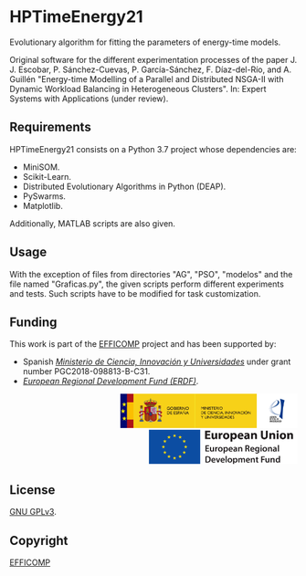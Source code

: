 # HPTimeEnergy21

Evolutionary algorithm for fitting the parameters of energy-time models.

Original software for the different experimentation processes of the paper J. J. Escobar, P. Sánchez-Cuevas, P. García-Sánchez, F. Díaz-del-Río, and A. Guillén "Energy-time Modelling of a Parallel and Distributed NSGA-II with Dynamic Workload Balancing in Heterogeneous Clusters". In: Expert Systems with Applications (under review).

## Requirements

HPTimeEnergy21 consists on a Python 3.7 project whose dependencies are:

- MiniSOM.
- Scikit-Learn.
- Distributed Evolutionary Algorithms in Python (DEAP).
- PySwarms.
- Matplotlib.

Additionally, MATLAB scripts are also given.

## Usage

With the exception of files from directories "AG", "PSO", "modelos" and the file named "Graficas.py", the given scripts perform different experiments and tests. Such scripts have to be modified for task customization.

## Funding

This work is part of the [EFFICOMP](https://efficomp.ugr.es/) project and has been supported by:

* Spanish [*Ministerio de Ciencia, Innovación y Universidades*](https://www.ciencia.gob.es/) under grant number PGC2018-098813-B-C31.
* [*European Regional Development Fund (ERDF)*](https://ec.europa.eu/regional_policy/en/funding/erdf/).

<div style="text-align: right">
  <img src="https://raw.githubusercontent.com/efficomp/Hpmoon/main/docs/logos/miciu.jpg" height="60">
  <img src="https://raw.githubusercontent.com/efficomp/Hpmoon/main/docs/logos/erdf.png" height="60">
</div>

## License

[GNU GPLv3](https://www.gnu.org/licenses/gpl-3.0.md).

## Copyright

[EFFICOMP](https://efficomp.ugr.es/)
